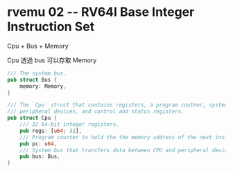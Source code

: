 # rvemu 02 -- RV64I Base Integer Instruction Set

Cpu + Bus + Memory

Cpu 透過 bus 可以存取 Memory

```rust
/// The system bus.
pub struct Bus {
    memory: Memory,
}

/// The `Cpu` struct that contains registers, a program coutner, system bus that connects
/// peripheral devices, and control and status registers.
pub struct Cpu {
    /// 32 64-bit integer registers.
    pub regs: [u64; 32],
    /// Program counter to hold the the memory address of the next instruction that would be executed.
    pub pc: u64,
    /// System bus that transfers data between CPU and peripheral devices.
    pub bus: Bus,
}
```


